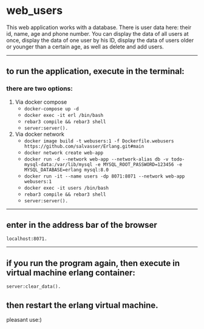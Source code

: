 web_users
==================================================
This web application works with a database. 
There is user data here: their id, name, age and phone number. 
You can display the data of all users at once, display the data of one user by his ID, display the data of users older or younger than a certain age, as well as delete and add users.

------------------------------------------------
to run the application, execute in the terminal:
------------------------------------------------ 
### there are two options:
 1. Via docker compose
    - `docker-compose up -d`
    - `docker exec -it erl /bin/bash`
    - `rebar3 compile && rebar3 shell`
    - `server:server().`
 2. Via docker network
    - `docker image build -t webusers:1 -f Dockerfile.webusers https://github.com/salvasser/Erlang.git#main`
    - `docker network create web-app`
    - `docker run -d --network web-app --network-alias db -v todo-mysql-data:/var/lib/mysql -e MYSQL_ROOT_PASSWORD=123456 -e MYSQL_DATABASE=erlang mysql:8.0`
    - `docker run -it --name users -dp 8071:8071 --network web-app webusers:1`
    - `docker exec -it users /bin/bash`
    - `rebar3 compile && rebar3 shell`
    - `server:server().`
------------------------------------------------
enter in the address bar of the browser
------------------------------------------------

	localhost:8071.
------------------------------------------------
if you run the program again, then execute in virtual machine erlang container:
------------------------------------------------

	server:clear_data().
	
then restart the erlang virtual machine.
------------------------------------------------


pleasant use:)
